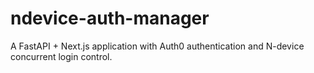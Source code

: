 # ndevice-auth-manager
A FastAPI + Next.js application with Auth0 authentication and N-device concurrent login control.
